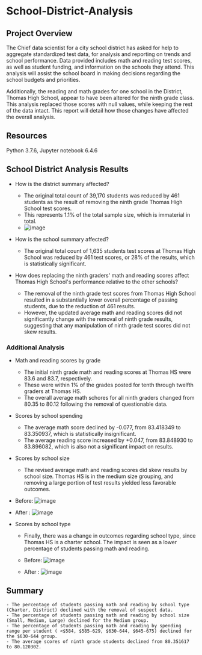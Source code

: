 # School-District-Analysis

## Project Overview
The Chief data scientist for a city school district has asked for help to aggregate standardized test data, for analysis and reporting on trends and school performance.     Data provided includes math and reading test scores, as well as student funding, and information on the schools they attend.    This analysis will assist the school board in making decisions regarding the school budgets and priorities.

Additionally, the reading and math grades for one school in the District, Thomas High School, appear to have been altered for the ninth grade class.  This analysis replaced those scores with null values, while keeping the rest of the data intact.   This report will detail how those changes have affected the overall analysis.

## Resources
Python 3.7.6, Jupyter notebook 6.4.6

##  School District Analysis Results
  - How is the district summary affected?
    - The original total count of 39,170 students was reduced by 461 students as the result of removing the ninth grade Thomas High School test scores.
    - This represents 1.1% of the total sample size, which is immaterial in total.
    - ![image](https://user-images.githubusercontent.com/98435855/155897353-22a5cf5d-1587-4cc0-a06d-bb2b67c19f48.png)


  - How is the school summary affected?
    - The original total count of 1,635 students test scores at Thomas High School was reduced by 461 test scores, or 28% of the results, which is statistically significant.
    
  - How does replacing the ninth graders' math and reading scores affect Thomas High School's performance relative to the other schools?
    - The removal of the ninth grade test scores from Thomas High School resulted in a substantially lower overall percentage of passing students, due to the reduction of 461 results.
    - However, the updated average math and reading scores did not significantly change with the removal of ninth grade results, suggesting that any manipulation of ninth grade test scores did not skew results.
    
### Additional Analysis

  - Math and reading scores by grade 
    - The initial ninth grade math and reading scores at Thomas HS were 83.6 and 83.7, respectively.   
    - These were within 1% of the grades posted for tenth through twelfth graders at Thomas HS.
    - The overall average math schores for all ninth graders changed from 80.35 to 80.12 following the removal of questionable data.
    
  - Scores by school spending
    - The average math score declined by -0.077, from 83.418349 to 83.350937, which is statistically insignificant.
    - The average reading score increased by +0.047, from 83.848930 to 83.896082, which is also not a significant impact on results.
      
  - Scores by school size
    - The revised average math and reading scores did skew results by school size. Thomas HS is in the medium size grouping, and removing a large portion of test results yielded less favorable outcomes.
        
   - Before:
    ![image](https://user-images.githubusercontent.com/98435855/155899134-deea4639-f9ee-456c-8032-4806ec2a1182.png)

   - After :
    ![image](https://user-images.githubusercontent.com/98435855/155899149-16d87719-c907-4139-afa8-e05139cc97ec.png)

      
  - Scores by school type
    - Finally, there was a change in outcomes regarding school type, since Thomas HS is a charter school.  The impact is seen as a lower percentage of students passing math and reading.
      
    - Before:
    ![image](https://user-images.githubusercontent.com/98435855/155899200-eda214fe-e76b-463a-a0ac-da69975f52c4.png)

    - After :
    ![image](https://user-images.githubusercontent.com/98435855/155899213-458ccccd-8998-4e3c-84dc-e955961ada10.png)

## Summary
    - The percentage of students passing math and reading by school type (Charter, District) declined with the removal of suspect data.
    - The percentage of students passing math and reading by school size (Small, Medium, Large) declined for the Medium group.
    - The percentage of students passing math and reading by spending range per student ( <$584, $585-629, $630-644, $645-675) declined for the $630-644 group.
    - The average scores of ninth grade students declined from 80.351617 to 80.120302.
